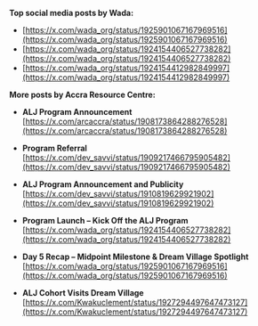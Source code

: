**Top social media posts by Wada:**

- [https://x.com/wada_org/status/1925901067167969516](https://x.com/wada_org/status/1925901067167969516)  
- [https://x.com/wada_org/status/1924154406527738282](https://x.com/wada_org/status/1924154406527738282)  
- [https://x.com/wada_org/status/1924154412982849997](https://x.com/wada_org/status/1924154412982849997)  

**More posts by Accra Resource Centre:**

- **ALJ Program Announcement**  
  [https://x.com/arcaccra/status/1908173864288276528](https://x.com/arcaccra/status/1908173864288276528)

- **Program Referral**  
  [https://x.com/dev_savvi/status/1909217466795905482](https://x.com/dev_savvi/status/1909217466795905482)

- **ALJ Program Announcement and Publicity**  
  [https://x.com/dev_savvi/status/1910819629921902](https://x.com/dev_savvi/status/1910819629921902)

- **Program Launch – Kick Off the ALJ Program**  
  [https://x.com/wada_org/status/1924154406527738282](https://x.com/wada_org/status/1924154406527738282)

- **Day 5 Recap – Midpoint Milestone & Dream Village Spotlight**  
  [https://x.com/wada_org/status/1925901067167969516](https://x.com/wada_org/status/1925901067167969516)

- **ALJ Cohort Visits Dream Village**  
  [https://x.com/Kwakuclement/status/1927294497647473127](https://x.com/Kwakuclement/status/1927294497647473127)
